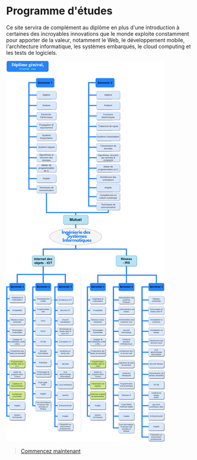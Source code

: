 # Programme d'études
Ce site servira de complément au diplôme en plus d'une introduction à certaines des incroyables innovations que le monde exploite constamment pour apporter de la valeur, notamment le Web, le développement mobile, l'architecture informatique, les systèmes embarqués, le cloud computing et les tests de logiciels.

![hm](FrenchAssets/curriculumfr.png)

> [Commencez maintenant](fr/apercu.md)
